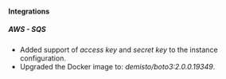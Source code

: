 
#### Integrations
##### AWS - SQS
- Added support of *access key* and *secret key* to the instance configuration.
- Upgraded the Docker image to: *demisto/boto3:2.0.0.19349*.